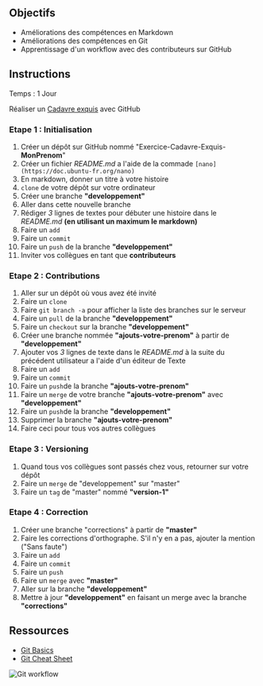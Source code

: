## Objectifs

- Améliorations des compétences en Markdown
- Améliorations des compétences en Git
- Apprentissage d'un workflow avec des contributeurs sur GitHub

## Instructions

Temps : 1 Jour

Réaliser un [Cadavre exquis](https://fr.wikipedia.org/wiki/Cadavre_exquis_(jeu)) avec GitHub

### Etape 1 : Initialisation
1. Créer un dépôt sur GitHub nommé "Exercice-Cadavre-Exquis-__MonPrenom__"
1. Créer un fichier *README.md* a l'aide de la commade ``` [nano](https://doc.ubuntu-fr.org/nano) ```
1. En markdown, donner un titre à votre histoire
1. `clone` de votre dépôt sur votre ordinateur
1. Créer une branche __"developpement"__
1. Aller dans cette nouvelle branche
1. Rédiger *3* lignes de textes pour débuter une histoire dans le *README.md* __(en utilisant un maximum le markdown)__
1. Faire un `add`
1. Faire un `commit`
1. Faire un `push` de la branche __"developpement"__
1. Inviter vos collègues en tant que __contributeurs__

### Etape 2 : Contributions
1. Aller sur un dépôt où vous avez été invité
1. Faire un `clone`
1. Faire `git branch -a` pour afficher la liste des branches sur le serveur
1. Faire un `pull` de la branche __"developpement"__
1. Faire un `checkout` sur la branche __"developpement"__
1. Créer une branche nommée __"ajouts-votre-prenom"__ à partir de __"developpement"__
1. Ajouter vos *3* lignes de texte dans le *README.md* à la suite du précédent utilisateur a l'aide d'un éditeur de Texte
1. Faire un `add`
1. Faire un `commit` 
1. Faire un `push`de la branche  __"ajouts-votre-prenom"__
1. Faire un `merge` de votre branche __"ajouts-votre-prenom"__ avec __"developpement"__
1. Faire un `push`de la branche  __"developpement"__
1. Supprimer la branche __"ajouts-votre-prenom"__
1. Faire ceci pour tous vos autres collègues

### Etape 3 : Versioning
1. Quand tous vos collègues sont passés chez vous, retourner sur votre dépôt
1. Faire un `merge` de "developpement" sur "master"
1. Faire un `tag` de "master" nommé __"version-1"__

### Etape 4 : Correction
1. Créer une branche "corrections" à partir de __"master"__
1. Faire les corrections d'orthographe. S'il n'y en a pas, ajouter la mention ("Sans faute")
1. Faire un `add`
1. Faire un `commit` 
1. Faire un `push`
1. Faire un `merge` avec __"master"__
1. Aller sur la branche __"developpement"__
1. Mettre à jour __"developpement"__ en faisant un merge avec la branche __"corrections"__

## Ressources

- [Git Basics](https://rogerdudler.github.io/git-guide/index.fr.html)
- [Git Cheat Sheet](https://rogerdudler.github.io/git-guide/files/git_cheat_sheet.pdf)

![Git workflow](http://blog.launchdarkly.com/wp-content/uploads/2016/07/Slide2.jpg)

